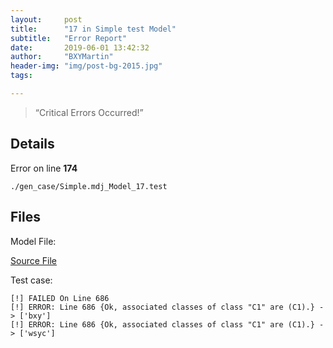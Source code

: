 ```yaml
---
layout:     post
title:      "17 in Simple test Model"
subtitle:   "Error Report"
date:       2019-06-01 13:42:32
author:     "BXYMartin"
header-img: "img/post-bg-2015.jpg"
tags:

---
```


> “Critical Errors Occurred!”


## Details

Error on line **174**

```
./gen_case/Simple.mdj_Model_17.test
```

## Files

Model File:

[Source File](https://github.com/BXYMartin/OO-Public/blob/master/test_mdj/Simple.mdj)

Test case:

```
[!] FAILED On Line 686
[!] ERROR: Line 686 {Ok, associated classes of class "C1" are (C1).} -> ['bxy']
[!] ERROR: Line 686 {Ok, associated classes of class "C1" are (C1).} -> ['wsyc']
```


